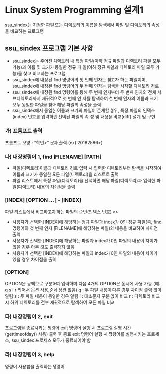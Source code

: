 # Linux System Programming 설계1

ssu_sindex는 지정한 파일 또는 디렉토리의 이름을 탐색해서 파일 및 디렉토리의 속성을 비교하는 프로그램

## ssu_sindex 프로그램 기본 사항
- ssu_sindex는 주어진 디렉토리 내 특정 파일(이하 정규 파일과 디렉토리 파일 모두 가능)과 이름 및 크기가 동일한 정규 파 일(이하 정규 파일과 디렉토리 파일 모두 가능)을 찾고 비교하는 프로그램
- ssu_sindex에 내장된 find 명령어의 첫 번째 인자는 찾고자 하는 파일이며, ssu_sindex에 내장된 find 명령어의 두 번째 인자는 탐색을 시작할 디렉토리 경로
- ssu_sindex에 내장된 find 명령어를 통해 두 번째 인자부터 두 번째 인자의 전체 서브디렉토리까지 재귀적으로 첫 번째 인 자를 탐색하여 첫 번째 인자의 이름과 크기 모두 동일한 파일을 찾아 해당 파일의 속성을 출력
- ssu_sindex에서 동일한 이름과 크기의 파일이 존재할 경우, 특정 파일의 인덱스(index) 번호를 입력하면 선택된 파일의 속 성 및 내용을 비교(diff)
설계 및 구현

### 가) 프롬프트 출력
프롬프트 모양 : “학번>” 문자 출력 (ex) 20182586>)

### 나) 내장명령어 1, find [FILENAME] [PATH] 
- 파일(디렉토리)이름과 디렉토리 경로 입력 시 입력한 디렉토리부터 탐색을 시작하여 이름과 크기가 동일한 모든 파일(디렉토리)을 리스트로 출력 
- 파일 리스트에서 특정 파일(디렉토리)을 선택하면 해당 파일(디렉토리)과 입력한 파일(디렉토리) 내용의 차이점을 출력

### [INDEX] [OPTION ... ] - [INDEX]
파일 리스트에서 비교하고자 하는 파일의 순번(인덱스 번호)
<<diff>>
- 사용자가 선택한 [INDEX]에 해당하는 정규 파일과 index가 0인 정규 파일(즉, find 명령어의 첫 번째 인자 [FILENAME]에 해당하는 파일)의 내용을 비교하여 차이점 출력
- 사용자가 선택한 [INDEX]에 해당하는 파일과 index가 0인 파일의 내용이 차이가 없을 경우 아무 것도 출력하지 않음
- 사용자가 선택한 [INDEX]에 해당하는 파일과 index가 0인 파일의 내용이 차이가 있을 경우 차이점을 출력

### [OPTION]
OPTION은 공백으로 구분하여 입력하며 다음 4개의 OPTION은 동시에 사용 가능 (예. q s i r 띄어서 옵션 사용,순서 상관 없음)
q : 두 파일 내용이 다른 경우 차이점 출력 없이 알림
s : 두 파일 내용이 동일한 경우 알림
i : 대소문자 구분 없이 비교
r : 디렉토리 비교 시 하위 디렉토리를 전부 재귀적으로 탐색하여 모든 파일 비교

### 다) 내장명령어 2, exit
프로그램을 종료시키는 명령어
exit 명령어 실행 시 프로그램 실행 시간(gettimeofday() 사용) 출력 후 종료
exit 명령어 실행 시 명령어를 실행시키는 프로세스, ssu_sindex 프로세스 모두가 종료되어야 함

### 라) 내장명령어 3, help
명령어 사용법을 출력하는 명령어

